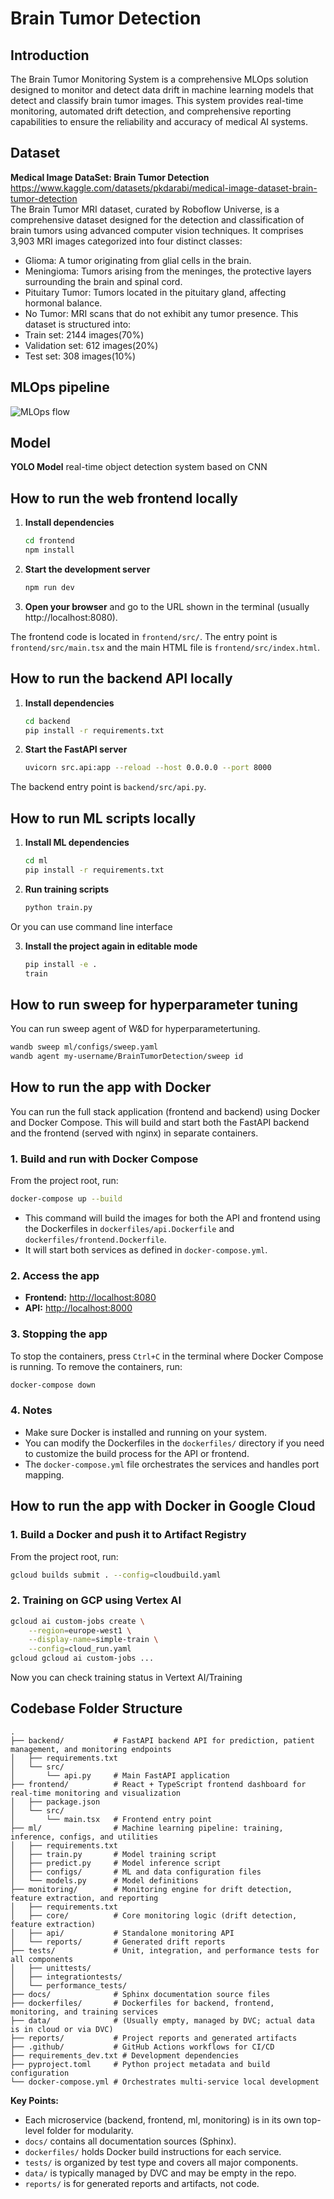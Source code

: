 # Brain Tumor Detection

## Introduction
The Brain Tumor Monitoring System is a comprehensive MLOps solution designed to monitor and detect data drift in machine learning models that detect and classify brain tumor images. This system provides real-time monitoring, automated drift detection, and comprehensive reporting capabilities to ensure the reliability and accuracy of medical AI systems.

## Dataset
**Medical Image DataSet: Brain Tumor Detection**<br>
https://www.kaggle.com/datasets/pkdarabi/medical-image-dataset-brain-tumor-detection <br>
The Brain Tumor MRI dataset, curated by Roboflow Universe, is a comprehensive dataset designed for the detection and classification of brain tumors using advanced computer vision techniques. It comprises 3,903 MRI images categorized into four distinct classes:<br>
- Glioma: A tumor originating from glial cells in the brain.
- Meningioma: Tumors arising from the meninges, the protective layers surrounding the brain and spinal cord.
- Pituitary Tumor: Tumors located in the pituitary gland, affecting hormonal balance.
- No Tumor: MRI scans that do not exhibit any tumor presence.
This dataset is structured into:
- Train set: 2144 images(70%)
- Validation set: 612 images(20%)
- Test set: 308 images(10%)

## MLOps pipeline
![MLOps flow](reports/images/Q29.jpeg)

## Model
**YOLO Model**
real-time object detection system based on CNN

## How to run the web frontend locally

1. **Install dependencies**
   ```sh
   cd frontend
   npm install
   ```

2. **Start the development server**
   ```sh
   npm run dev
   ```

3. **Open your browser** and go to the URL shown in the terminal (usually http://localhost:8080).

The frontend code is located in `frontend/src/`. The entry point is `frontend/src/main.tsx` and the main HTML file is `frontend/src/index.html`.

## How to run the backend API locally

1. **Install dependencies**
   ```sh
   cd backend
   pip install -r requirements.txt
   ```

2. **Start the FastAPI server**
   ```sh
   uvicorn src.api:app --reload --host 0.0.0.0 --port 8000
   ```

The backend entry point is `backend/src/api.py`.

## How to run ML scripts locally

1. **Install ML dependencies**
   ```sh
   cd ml
   pip install -r requirements.txt
   ```

2. **Run training scripts**
   ```sh
   python train.py
   ```

Or you can use command line interface

3. **Install the project again in editable mode**
   ```sh
   pip install -e .
   train
   ```

## How to run sweep for hyperparameter tuning

You can run sweep agent of W&D for hyperparametertuning.

   ```sh
   wandb sweep ml/configs/sweep.yaml
   wandb agent my-username/BrainTumorDetection/sweep id
   ```

## How to run the app with Docker

You can run the full stack application (frontend and backend) using Docker and Docker Compose. This will build and start both the FastAPI backend and the frontend (served with nginx) in separate containers.

### 1. Build and run with Docker Compose

From the project root, run:

```sh
docker-compose up --build
```

- This command will build the images for both the API and frontend using the Dockerfiles in `dockerfiles/api.Dockerfile` and `dockerfiles/frontend.Dockerfile`.
- It will start both services as defined in `docker-compose.yml`.

### 2. Access the app

- **Frontend:** [http://localhost:8080](http://localhost:8080)
- **API:** [http://localhost:8000](http://localhost:8000)

### 3. Stopping the app

To stop the containers, press `Ctrl+C` in the terminal where Docker Compose is running. To remove the containers, run:

```sh
docker-compose down
```

### 4. Notes
- Make sure Docker is installed and running on your system.
- You can modify the Dockerfiles in the `dockerfiles/` directory if you need to customize the build process for the API or frontend.
- The `docker-compose.yml` file orchestrates the services and handles port mapping.


## How to run the app with Docker in Google Cloud

### 1. Build a Docker and push it to Artifact Registry

From the project root, run:

```sh
gcloud builds submit . --config=cloudbuild.yaml
```

### 2. Training on GCP using Vertex AI

```sh
gcloud ai custom-jobs create \
    --region=europe-west1 \
    --display-name=simple-train \
    --config=cloud_run.yaml
gcloud gcloud ai custom-jobs ...
```
Now you can check training status in Vertext AI/Training

## Codebase Folder Structure

```
.
├── backend/           # FastAPI backend API for prediction, patient management, and monitoring endpoints
│   ├── requirements.txt
│   └── src/
│       └── api.py     # Main FastAPI application
├── frontend/          # React + TypeScript frontend dashboard for real-time monitoring and visualization
│   ├── package.json
│   └── src/
│       └── main.tsx   # Frontend entry point
├── ml/                # Machine learning pipeline: training, inference, configs, and utilities
│   ├── requirements.txt
│   ├── train.py       # Model training script
│   ├── predict.py     # Model inference script
│   ├── configs/       # ML and data configuration files
│   └── models.py      # Model definitions
├── monitoring/        # Monitoring engine for drift detection, feature extraction, and reporting
│   ├── requirements.txt
│   ├── core/          # Core monitoring logic (drift detection, feature extraction)
│   ├── api/           # Standalone monitoring API
│   └── reports/       # Generated drift reports
├── tests/             # Unit, integration, and performance tests for all components
│   ├── unittests/
│   ├── integrationtests/
│   └── performance_tests/
├── docs/              # Sphinx documentation source files
├── dockerfiles/       # Dockerfiles for backend, frontend, monitoring, and training services
├── data/              # (Usually empty, managed by DVC; actual data is in cloud or via DVC)
├── reports/           # Project reports and generated artifacts
├── .github/           # GitHub Actions workflows for CI/CD
├── requirements_dev.txt # Development dependencies
├── pyproject.toml     # Python project metadata and build configuration
└── docker-compose.yml # Orchestrates multi-service local development
```

**Key Points:**
- Each microservice (backend, frontend, ml, monitoring) is in its own top-level folder for modularity.
- `docs/` contains all documentation sources (Sphinx).
- `dockerfiles/` holds Docker build instructions for each service.
- `tests/` is organized by test type and covers all major components.
- `data/` is typically managed by DVC and may be empty in the repo.
- `reports/` is for generated reports and artifacts, not code.
